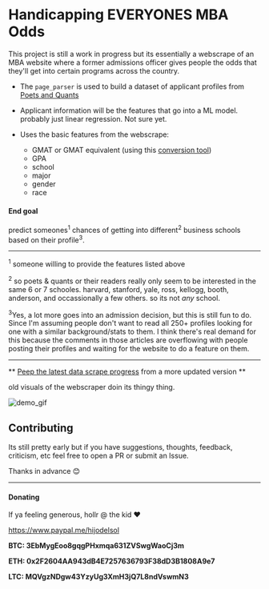 # Handicapping EVERYONES MBA Odds

This project is still a work in progress but its essentially a webscrape of an MBA website where a former admissions officer gives people the odds that they'll get into certain programs across the country. 

- The `page_parser` is used to build a dataset of applicant profiles from [Poets and Quants](http://poetsandquants.com/2017/05/30/handicapping-your-elite-mba-odds-18/5/)

- Applicant information will be the features that go into a ML model. probably just linear regression. Not sure yet. 

- Uses the basic features from the webscrape:
  - GMAT or GMAT equivalent (using this [conversion tool](https://github.com/weAllWeGot/gre_to_gmat))
  - GPA
  - school
  - major
  - gender
  - race
  
#### End goal

predict someones<sup>1</sup> chances of getting into different<sup>2</sup> business schools based on their profile<sup>3</sup>.

_____
 
 <sup>1</sup> someone willing to provide the features listed above
 
 <sup>2</sup> so poets & quants or their readers really only seem to be interested in the same 6 or 7 schooles. harvard, stanford, yale, ross, kellogg, booth, anderson, and occassionally a few others. so its not *any* school.
 
 <sup>3</sup>Yes, a lot more goes into an admission decision, but this is still fun to do. Since I'm assuming people don't want to read all 250+ profiles looking for one with a similar background/stats to them. I think there's real demand for this because the comments in those articles are overflowing with people posting their profiles and waiting for the website to do a feature on them.
 
_________
 
 ** [Peep the latest data scrape progress](data_out/pq_data_4_24_18.csv) from a more updated version **

old visuals of the webscraper doin its thingy thing.


![demo_gif](http://g.recordit.co/WuFYYsQ4uw.gif)




## Contributing

Its still pretty early but if you have suggestions, thoughts, feedback, criticism, etc feel free to open a PR or submit an Issue. 

Thanks in advance :blush:

--------------------------------------------------------------------------

#### Donating

If ya feeling generous, hollr @ the kid :heart:

https://www.paypal.me/hijodelsol

**BTC: 3EbMygEoo8gqgPHxmqa631ZVSwgWaoCj3m**

**ETH: 0x2F2604AA943dB4E7257636793F38dD3B1808A9e7**

**LTC: MQVgzNDgw43YzyUg3XmH3jQ7L8ndVswmN3**
